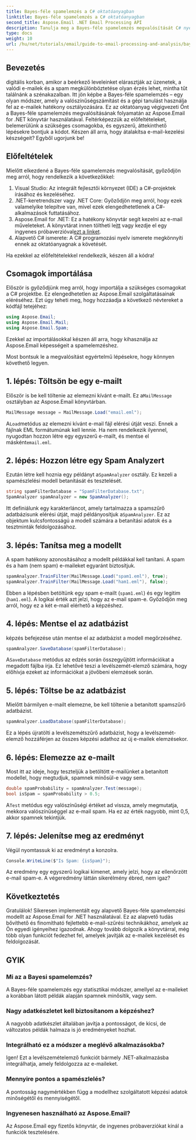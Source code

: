 ```yaml
---
title: Bayes-féle spamelemzés a C# oktatóanyagban
linktitle: Bayes-féle spamelemzés a C# oktatóanyagban
second_title: Aspose.Email .NET Email Processing API
description: Tanulja meg a Bayes-féle spamelemzés megvalósítását C# nyelven az Aspose.Email segítségével. Lépésről lépésre bemutató oktatóprogram kódbetekintéssel a hatékony e-mail-szűréshez.
type: docs
weight: 10
url: /hu/net/tutorials/email/guide-to-email-processing-and-analysis/bayesian-spam-analysis-in-csharp/
---
```

## Bevezetés

digitális korban, amikor a beérkező leveleinket elárasztják az üzenetek, a valódi e-mailek és a spam megkülönböztetése olyan érzés lehet, mintha tűt találnánk a szénakazalban. Itt jön képbe a Bayes-féle spamelemzés – egy olyan módszer, amely a valószínűségszámítást és a gépi tanulást használja fel az e-mailek hatékony osztályozására. Ez az oktatóanyag végigvezeti Önt a Bayes-féle spamelemzés megvalósításának folyamatán az Aspose.Email for .NET könyvtár használatával. Feltérképezzük az előfeltételeket, belemerülünk a szükséges csomagokba, és egyszerű, áttekinthető lépésekre bontjuk a kódot. Készen áll arra, hogy átalakítsa e-mail-kezelési készségeit? Egyből ugorjunk be!

## Előfeltételek

Mielőtt elkezdené a Bayes-féle spamelemzés megvalósítását, győződjön meg arról, hogy rendelkezik a következőkkel:

1. Visual Studio: Az integrált fejlesztői környezet (IDE) a C#-projektek írásához és kezeléséhez.
2. .NET-keretrendszer vagy .NET Core: Győződjön meg arról, hogy ezek valamelyike telepítve van, mivel ezek elengedhetetlenek a C#-alkalmazások futtatásához.
3. Aspose.Email for .NET: Ez a hatékony könyvtár segít kezelni az e-mail műveleteket. A könyvtárat innen töltheti le[itt](https://releases.aspose.com/email/net/) vagy kezdje el egy ingyenes próbaverzióval[ezt a linket](https://releases.aspose.com/).
4. Alapvető C# ismerete: A C# programozási nyelv ismerete megkönnyíti ennek az oktatóanyagnak a követését.

Ha ezekkel az előfeltételekkel rendelkezik, készen áll a kódra!

## Csomagok importálása

Először is győződjünk meg arról, hogy importálja a szükséges csomagokat a C# projektbe. Ez elengedhetetlen az Aspose.Email szolgáltatásainak eléréséhez. Ezt úgy teheti meg, hogy hozzáadja a következő névtereket a kódfájl tetejéhez:

```csharp
using Aspose.Email;
using Aspose.Email.Mail;
using Aspose.Email.Spam;
```

Ezekkel az importálásokkal készen áll arra, hogy kihasználja az Aspose.Email képességeit a spamelemzéshez.

Most bontsuk le a megvalósítást egyértelmű lépésekre, hogy könnyen követhető legyen.

## 1. lépés: Töltsön be egy e-mailt

 Először is be kell töltenie az elemezni kívánt e-mailt. Ez a`MailMessage` osztályban az Aspose.Email könyvtárban. 

```csharp
MailMessage message = MailMessage.Load("email.eml");
```

 A`Load`metódus az elemezni kívánt e-mail fájl elérési útját veszi. Ennek a fájlnak EML formátumúnak kell lennie. Ha nem rendelkezik ilyennel, nyugodtan hozzon létre egy egyszerű e-mailt, és mentse el másként`email.eml`.

## 2. lépés: Hozzon létre egy Spam Analyzert

 Ezután létre kell hoznia egy példányt a`SpamAnalyzer` osztály. Ez kezeli a spamészlelési modell betanítását és tesztelését.

```csharp
string spamFilterDatabase = "SpamFilterDatabase.txt";
SpamAnalyzer spamAnalyzer = new SpamAnalyzer();
```

 Itt definiálunk egy karakterláncot, amely tartalmazza a spamszűrő adatbázisunk elérési útját, majd példányosítjuk a`SpamAnalyzer`. Ez az objektum kulcsfontosságú a modell számára a betanítási adatok és a tesztminták feldolgozásához.

## 3. lépés: Tanítsa meg a modellt

A spam hatékony azonosításához a modellt példákkal kell tanítani. A spam és a ham (nem spam) e-maileket egyaránt biztosítjuk.

```csharp
spamAnalyzer.TrainFilter(MailMessage.Load("spam1.eml"), true);
spamAnalyzer.TrainFilter(MailMessage.Load("ham1.eml"), false);
```

Ebben a lépésben betöltünk egy spam e-mailt (`spam1.eml`) és egy legitim (`ham1.eml`). A logikai érték azt jelzi, hogy az e-mail spam-e. Győződjön meg arról, hogy ez a két e-mail elérhető a képzéshez.

## 4. lépés: Mentse el az adatbázist

képzés befejezése után mentse el az adatbázist a modell megőrzéséhez.

```csharp
spamAnalyzer.SaveDatabase(spamFilterDatabase);
```

 A`SaveDatabase` metódus az edzés során összegyűjtött információkat a megadott fájlba írja. Ez lehetővé teszi a levélszemét-elemző számára, hogy előhívja ezeket az információkat a jövőbeni elemzések során.

## 5. lépés: Töltse be az adatbázist

Mielőtt bármilyen e-mailt elemezne, be kell töltenie a betanított spamszűrő adatbázist.

```csharp
spamAnalyzer.LoadDatabase(spamFilterDatabase);
```

Ez a lépés újratölti a levélszemétszűrő adatbázist, hogy a levélszemét-elemző hozzáférjen az összes képzési adathoz az új e-mailek elemzésekor.

## 6. lépés: Elemezze az e-mailt

Most itt az ideje, hogy teszteljük a betöltött e-mailünket a betanított modellel, hogy megtudjuk, spamnek minősül-e vagy sem. 

```csharp
double spamProbability = spamAnalyzer.Test(message);
bool isSpam = spamProbability > 0.5;
```

 A`Test` metódus egy valószínűségi értéket ad vissza, amely megmutatja, mekkora valószínűséggel az e-mail spam. Ha ez az érték nagyobb, mint 0,5, akkor spamnek tekintjük.

## 7. lépés: Jelenítse meg az eredményt

Végül nyomtassuk ki az eredményt a konzolra.

```csharp
Console.WriteLine($"Is Spam: {isSpam}");
```

Az eredmény egy egyszerű logikai kimenet, amely jelzi, hogy az ellenőrzött e-mail spam-e. A végeredmény láttán sikerélmény ébred, nem igaz?

## Következtetés

Gratulálok! Sikeresen implementált egy alapvető Bayes-féle spamelemzési modellt az Aspose.Email for .NET használatával. Ez az alapvető tudás bővíthető és finomítható fejlettebb e-mail-szűrési technikákhoz, amelyek az Ön egyedi igényeihez igazodnak. Ahogy tovább dolgozik a könyvtárral, még több olyan funkciót fedezhet fel, amelyek javítják az e-mailek kezelését és feldolgozását.

## GYIK 

### Mi az a Bayesi spamelemzés?
A Bayes-féle spamelemzés egy statisztikai módszer, amellyel az e-maileket a korábban látott példák alapján spamnek minősítik, vagy sem.

### Nagy adatkészletet kell biztosítanom a képzéshez?
A nagyobb adatkészlet általában javítja a pontosságot, de kicsi, de változatos példák halmaza is jó eredményeket hozhat.

### Integrálható ez a módszer a meglévő alkalmazásokba?
Igen! Ezt a levélszemételemző funkciót bármely .NET-alkalmazásba integrálhatja, amely feldolgozza az e-maileket.

### Mennyire pontos a spamészlelés?
A pontosság nagymértékben függ a modellhez szolgáltatott képzési adatok minőségétől és mennyiségétől.

### Ingyenesen használható az Aspose.Email?
Az Aspose.Email egy fizetős könyvtár, de ingyenes próbaverziókat kínál a funkciók tesztelésére.
